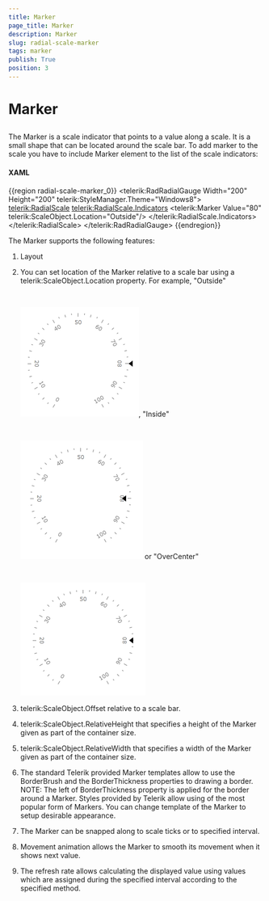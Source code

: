 ```yaml
---
title: Marker
page_title: Marker
description: Marker
slug: radial-scale-marker
tags: marker
publish: True
position: 3
---
```


# Marker



## 

The Marker is a scale indicator that points to a value along a scale. It is a small shape that can be located around the scale bar. To add marker to the scale you have to include Marker element to the list of the scale indicators:

#### __XAML__

{{region radial-scale-marker_0}}
	<telerik:RadRadialGauge Width="200" Height="200" telerik:StyleManager.Theme="Windows8">
	    <telerik:RadialScale>
	        <telerik:RadialScale.Indicators>
	            <telerik:Marker Value="80" telerik:ScaleObject.Location="Outside"/>
	        </telerik:RadialScale.Indicators>
	    </telerik:RadialScale>
	</telerik:RadRadialGauge>
	{{endregion}}



The Marker supports the following features:

1. Layout 


1. You can set location of the Marker relative to a scale bar using a telerik:ScaleObject.Location property.
 For example, "Outside" 


         
      ![](images/RadialMarkerLocationOutside.png), "Inside" 


         
      ![](images/RadialMarkerLocationInside.png) or "OverCenter" 


         
      ![](images/RadialMarkerLocationOverCenter.png)

1. telerik:ScaleObject.Offset relative to a scale bar.

1. telerik:ScaleObject.RelativeHeight that specifies a height of the Marker given as part of the container size.

1. telerik:ScaleObject.RelativeWidth that specifies a width of the Marker given as part of the container size.

1. The standard Telerik provided Marker templates allow to use the BorderBrush and the BorderThickness properties to drawing a border.
          NOTE: The left of BorderThickness property is applied for the border around a Marker. Styles provided by Telerik allow using of the most popular form of Markers. You can change template of the Marker to setup desirable appearance.

1. The Marker can be snapped along to scale ticks or to specified interval.

1. Movement animation allows the Marker to smooth its movement when it shows next value.

1. The refresh rate allows calculating the displayed value using values which are assigned during the specified interval according to the specified method.
